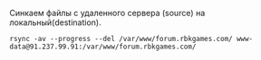 Синкаем файлы с удаленного сервера (source) на локальный(destination).

```
rsync -av --progress --del /var/www/forum.rbkgames.com/ www-data@91.237.99.91:/var/www/forum.rbkgames.com/

```